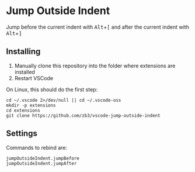 # Jump Outside Indent

Jump before the current indent with <kbd>Alt</kbd>+<kbd>[</kbd> and after the current indent with <kbd>Alt</kbd>+<kbd>]</kbd>

## Installing
1. Manually clone this repository into the folder where extensions are installed
2. Restart VSCode

On Linux, this should do the first step:
```
cd ~/.vscode 2>/dev/null || cd ~/.vscode-oss
mkdir -p extensions
cd extensions
git clone https://github.com/zb3/vscode-jump-outside-indent
```

## Settings
Commands to rebind are:
```
jumpOutsideIndent.jumpBefore
jumpOutsideIndent.jumpAfter
```

